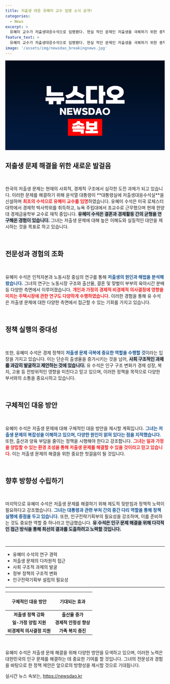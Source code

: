 ```yaml
---
title: 저출생 대응 유혜미 교수 임명 소식 공개!
categories:
  - News
excerpt: >
  유혜미 교수가 저출생대응수석으로 임명됐다. 현실 적인 문제인 저출생을 극복하기 위한 중책을 맡으며, 그녀는 전문성과 경험을 바탕으로 혁신적 대안을 제시할 계획이다. 정부 정책과 다양한 부처와의 원활한 소통을 통해 해결의 실마리를 찾을 것으로 기대된다.
feature_text: >
  유혜미 교수가 저출생대응수석으로 임명됐다. 현실 적인 문제인 저출생을 극복하기 위한 중책을 맡으며, 그녀는 전문성과 경험을 바탕으로 혁신적 대안을 제시할 계획이다. 정부 정책과 다양한 부처와의 원활한 소통을 통해 해결의 실마리를 찾을 것으로 기대된다.
image: '/assets/img/newsdao_breakingnews.jpg'
---
```


<p><img src="/assets/img/newsdao_breakingnews.jpg" alt="pcversion 속보" /></p>

<h2 data-ke-size="size26">저출생 문제 해결을 위한 새로운 발걸음</h2>

<p data-ke-size="size16">&nbsp;</p>

<p data-ke-size="size16">한국의 저출생 문제는 현재의 사회적, 경제적 구조에서 심각한 도전 과제가 되고 있습니다. 이러한 문제를 해결하기 위해 윤석열 대통령이 **대통령실에 저출생대응수석실**을 신설하며 <b><span style="color: #ee2323;">최초의 수석으로 유혜미 교수를 임명</span></b>하였습니다. 유혜미 수석은 미국 로체스터대학에서 경제학 박사학위를 취득하고, 뉴욕 주립대에서 조교수로 근무했으며 현재 한양대 경제금융학부 교수로 재직 중입니다. <b><span style="background-color: #21538527;">유혜미 수석은 결혼과 경제활동 간의 균형을 연구해온 경험이 있습니다.</span></b> 그녀는 저출생 문제에 대해 높은 이해도와 실질적인 대안을 제시하는 것을 목표로 하고 있습니다.</p>

<p data-ke-size="size16">&nbsp;</p>

<h2 data-ke-size="size26">전문성과 경험의 조화</h2>

<p data-ke-size="size16">&nbsp;</p>

<p data-ke-size="size16">유혜미 수석은 인적자본과 노동시장 중심의 연구를 통해 <b><span style="color: #1a5490;">저출생의 원인과 해법을 분석해왔습니다.</span></b> 그녀의 연구는 노동시장 구조와 출산율, 결혼 및 맞벌이 부부의 육아시간 분배 등 다양한 측면에서 이루어졌습니다. <b><span style="color: #ee2323;">개인과 가정의 경제적 비경제적 의사결정에 영향을 미치는 주택시장에 관한 연구도 다양하게 수행하였습니다.</span></b> 이러한 경험을 통해 유 수석은 저출생 문제에 대한 다양한 측면에서 접근할 수 있는 기회를 가지고 있습니다.</p>

<p data-ke-size="size16">&nbsp;</p>

<h2 data-ke-size="size26">정책 실행의 중대성</h2>

<p data-ke-size="size16">&nbsp;</p>

<p data-ke-size="size16">또한, 유혜미 수석은 경제 정책이 <b><span style="color: #1a5490;">저출생 문제 극복에 중요한 역할을 수행할 것</span></b>이라는 입장을 가지고 있습니다. 이는 단순히 출생율을 증가시키는 것을 넘어, <b><span style="background-color: #21538527;">사회 구조적인 과제를 과감히 발굴하고 제안하는 것에 있습니다.</span></b> 유 수석은 인구 구조 변화가 경제 성장, 복지, 고용 등 전방위적인 영향을 미친다고 믿고 있으며, 이러한 정책을 목적으로 다양한 부서와의 소통을 중요시하고 있습니다.</p>

<p data-ke-size="size16">&nbsp;</p>

<h2 data-ke-size="size26">구체적인 대응 방안</h2>

<p data-ke-size="size16">&nbsp;</p>

<p data-ke-size="size16">유혜미 수석은 저출생 문제에 대해 구체적인 대응 방안을 제시할 계획입니다. <b><span style="color: #1a5490;">그녀는 저출생 문제의 복잡성을 이해하고 있으며, 다양한 원인이 얽혀 있다는 점을 지적했습니다.</span></b> 또한, 출산과 양육 부담을 줄이는 정책을 시행해야 한다고 강조합니다. <b><span style="color: #ee2323;">그녀는 일과 가정을 양립할 수 있는 환경 조성을 통해 저출생 문제를 해결할 수 있을 것이라고 믿고 있습니다.</span></b> 이는 저출생 문제의 해결을 위한 중요한 첫걸음이 될 것입니다.</p>

<p data-ke-size="size16">&nbsp;</p>

<h2 data-ke-size="size26">향후 방향성 수립하기</h2>

<p data-ke-size="size16">&nbsp;</p>

<p data-ke-size="size16">마지막으로 유혜미 수석은 저출생 문제를 해결하기 위해 제도적 뒷받침과 정책적 노력이 필요하다고 강조했습니다. <b><span style="color: #1a5490;">그녀는 대통령과 관련 부처 간의 중간 다리 역할을 통해 정책 실행에 중점을 두고 있습니다.</span></b> 또한, 인구전략기획부의 필요성을 강조하며, 이를 준비하는 것도 중요한 역할 중 하나라고 언급했습니다. <b><span style="background-color: #21538527;">유 수석은 인구 문제 해결을 위해 다각적인 접근 방식을 통해 최선의 결과를 도출하려고 노력할 것입니다.</span></b></p>

<p data-ke-size="size16">&nbsp;</p>

<hr>

<ul>
    <li>유혜미 수석의 연구 경력</li>
    <li>저출생 문제의 다차원적 접근</li>
    <li>사회 구조적 과제의 발굴</li>
    <li>정부 정책의 구조적 변화</li>
    <li>인구전략기획부 설립의 필요성</li>
</ul>

<hr>

<table style="width: 100%;">
    <thead>
        <tr>
            <th style="text-align: center; height: 50px;"><b>구체적인 대응 방안</b></th>
            <th style="text-align: center; height: 50px;"><b>기대되는 효과</b></th>
        </tr>
    </thead>
    <tbody>
        <tr>
            <td style="text-align: center; height: 17px;"><b>저출생 정책 강화</b></td>
            <td style="text-align: center; height: 17px;"><b>출산율 증가</b></td>
        </tr>
        <tr>
            <td style="text-align: center; height: 17px;"><b>일-가정 양립 지원</b></td>
            <td style="text-align: center; height: 17px;"><b>경제적 안정성 향상</b></td>
        </tr>
        <tr>
            <td style="text-align: center; height: 17px;"><b>비경제적 의사결정 지원</b></td>
            <td style="text-align: center; height: 17px;"><b>가족 복지 증진</b></td>
        </tr>
    </tbody>
</table>

<p data-ke-size="size16">&nbsp;</p>

<p data-ke-size="size16">유혜미 수석은 저출생 문제 해결을 위해 다양한 방안을 모색하고 있으며, 이러한 노력은 대한민국의 인구 문제를 해결하는 데 중요한 기여를 할 것입니다. 그녀의 전문성과 경험을 바탕으로 한 정책 제안은 앞으로의 방향성을 제시할 것으로 기대됩니다.</p>
실시간 뉴스 속보는, <a href="https://newsdao.kr" rel="dofollow">https://newsdao.kr</a>


